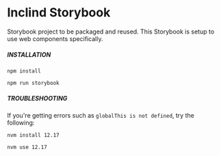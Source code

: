 # Inclind Storybook

Storybook project to be packaged and reused. This Storybook is setup to use web components specifically.

##### INSTALLATION

`npm install`

`npm run storybook`

##### TROUBLESHOOTING

If you're getting errors such as `globalThis is not defined`, try the following:

`nvm install 12.17`

`nvm use 12.17`
